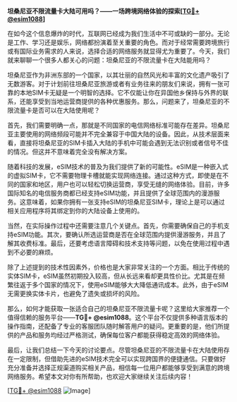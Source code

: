 **坦桑尼亚不限流量卡大陆可用吗？——一场跨境网络体验的探索[[TG💪+ @esim1088](https://t.me/s/esim1088)]**

在如今这个信息爆炸的时代，互联网已经成为我们生活中不可或缺的一部分。无论是工作、学习还是娱乐，网络都扮演着至关重要的角色。而对于经常需要跨境旅行或有国际业务需求的人来说，选择合适的网络服务就显得尤为重要了。今天，我们就来聊聊一个很多人都关心的问题：坦桑尼亚的不限流量卡在大陆能用吗？

坦桑尼亚作为非洲东部的一个国家，以其壮丽的自然风光和丰富的文化遗产吸引了无数游客。对于计划前往坦桑尼亚旅游或者有业务往来的朋友们来说，拥有一张可靠的本地SIM卡无疑是一个明智的选择。它不仅能让你在异国他乡保持与外界的联系，还能享受到当地运营商提供的各种优惠服务。那么，问题来了，坦桑尼亚的不限流量卡是否可以在大陆使用呢？

首先，我们需要明确一点，那就是不同国家的电信网络标准可能存在差异。坦桑尼亚主要使用的网络频段可能并不完全兼容于中国大陆的设备。因此，从技术层面来看，直接将坦桑尼亚的SIM卡插入大陆的手机中可能会遇到无法识别或者信号不佳的情况。但这并不意味着完全没有解决方案。

随着科技的发展，eSIM技术的普及为我们提供了新的可能性。eSIM是一种嵌入式的虚拟SIM卡，它不需要物理卡槽就能实现网络连接。通过这种方式，即使是在不同的国家和地区，用户也可以轻松切换运营商，享受无缝的网络体验。目前，许多国际知名的电信服务商都已经支持eSIM功能，并且提供了全球范围内的漫游服务。这意味着，如果你拥有一张支持eSIM的坦桑尼亚SIM卡，理论上是可以通过相关应用程序将其绑定到你的大陆设备上使用的。

当然，在实际操作过程中还需要注意几个关键点。首先，你需要确保自己的手机支持eSIM功能。其次，要确认所选运营商是否在全球范围内提供漫游服务，并且了解其收费标准。最后，还要考虑语言障碍和技术支持等问题，以免在使用过程中遇到不必要的麻烦。

除了上述提到的技术性因素外，价格也是大家非常关注的一个方面。相比于传统的实体SIM卡，eSIM虽然初期投入较高，但从长远来看却更具性价比。尤其是在频繁往返于多个国家的情况下，使用eSIM能够大大降低通讯成本。此外，由于eSIM无需更换实体卡片，也避免了遗失或损坏的风险。

那么，如何才能获取一张适合自己的坦桑尼亚不限流量卡呢？这里给大家推荐一个值得信赖的服务平台——**TG💪+ @esim1088**。这个平台不仅提供多种语言版本的操作指南，还配备了专业的客服团队随时解答用户的疑问。更重要的是，他们所提供的产品和服务均经过严格测试，确保每位客户都能获得稳定高效的网络体验。

最后，让我们总结一下今天的讨论要点。尽管坦桑尼亚的不限流量卡在大陆使用存在一定限制，但借助先进的eSIM技术完全可以实现跨国界的便捷通信。只要做好充分准备并选择正规渠道购买相关产品，相信每一位用户都能够享受到满意的跨境网络服务。希望本文对你有所帮助，也欢迎大家继续关注后续内容！

[[TG💪+ @esim1088](https://t.me/s/esim1088) ![Image](https://i.postimg.cc/4NQfJmqS/Snipaste-2025-05-13-00-14-12.png)]